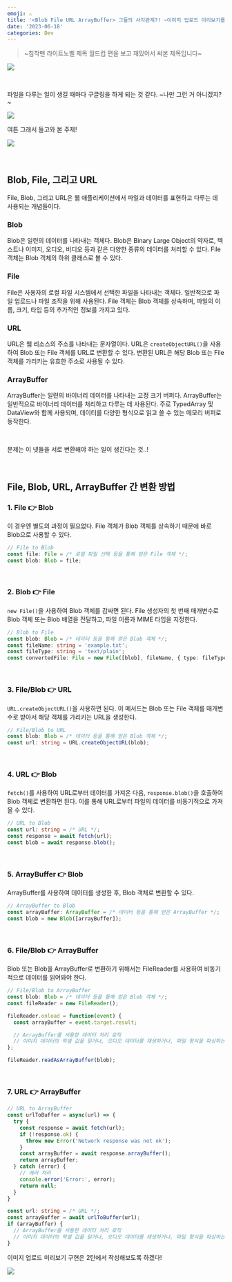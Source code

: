 ```yaml
---
emoji: ⚠️
title: '<Blob File URL ArrayBuffer> 그들의 사각관계?! ~이미지 업로드 미리보기를 구현하고 싶습니다~ : 1탄'
date: '2023-06-18'
categories: Dev
---
```


> ~침착맨 라이트노벨 제목 월드컵 편을 보고 재밌어서 써본 제목입니다~

![](0.jpeg)

&nbsp;

파일을 다루는 일이 생길 때마다 구글링을 하게 되는 것 같다. ~나만 그런 거 아니겠지?~

![](1.gif)

여튼 그래서 들고와 본 주제!

![](2.png)

&nbsp;

## Blob, File, 그리고 URL

File, Blob, 그리고 URL은 웹 애플리케이션에서 파일과 데이터를 표현하고 다루는 데 사용되는 개념들이다.

### Blob
Blob은 일련의 데이터를 나타내는 객체다. Blob은 Binary Large Object의 약자로, 텍스트나 이미지, 오디오, 비디오 등과 같은 다양한 종류의 데이터를 처리할 수 있다. File 객체는 Blob 객체의 하위 클래스로 볼 수 있다.

### File
File은 사용자의 로컬 파일 시스템에서 선택한 파일을 나타내는 객체다. 일반적으로 파일 업로드나 파일 조작을 위해 사용된다. File 객체는 Blob 객체를 상속하며, 파일의 이름, 크기, 타입 등의 추가적인 정보를 가지고 있다.

### URL
URL은 웹 리소스의 주소를 나타내는 문자열이다. URL은 `createObjectURL()`을 사용하여 Blob 또는 File 객체를 URL로 변환할 수 있다. 변환된 URL은 해당 Blob 또는 File 객체를 가리키는 유효한 주소로 사용될 수 있다.

### ArrayBuffer
ArrayBuffer는 일련의 바이너리 데이터를 나타내는 고정 크기 버퍼다. ArrayBuffer는 일반적으로 바이너리 데이터를 처리하고 다루는 데 사용된다. 주로 TypedArray 및 DataView와 함께 사용되며, 데이터를 다양한 형식으로 읽고 쓸 수 있는 메모리 버퍼로 동작한다.

&nbsp;

문제는 이 넷들을 서로 변환해야 하는 일이 생긴다는 것..!

&nbsp;

## File, Blob, URL, ArrayBuffer 간 변환 방법

### 1. File 👉 Blob
이 경우엔 별도의 과정이 필요없다. File 객체가 Blob 객체를 상속하기 때문에 바로 Blob으로 사용할 수 있다.

```ts
// File to Blob
const file: File = /* 로컬 파일 선택 등을 통해 얻은 File 객체 */;
const blob: Blob = file;
```

&nbsp;

### 2. Blob 👉 File
`new File()`을 사용하여 Blob 객체를 감싸면 된다. File 생성자의 첫 번째 매개변수로 Blob 객체 또는 Blob 배열을 전달하고, 파일 이름과 MIME 타입을 지정한다.

```ts
// Blob to File
const blob: Blob = /* 데이터 등을 통해 얻은 Blob 객체 */;
const fileName: string = 'example.txt';
const fileType: string = 'text/plain';
const convertedFile: File = new File([blob], fileName, { type: fileType });
```

&nbsp;

### 3. File/Blob 👉 URL
`URL.createObjectURL()`을 사용하면 된다. 이 메서드는 Blob 또는 File 객체를 매개변수로 받아서 해당 객체를 가리키는 URL을 생성한다.

```ts
// File/Blob to URL
const blob: Blob = /* 데이터 등을 통해 얻은 Blob 객체 */;
const url: string = URL.createObjectURL(blob);
```

&nbsp;

### 4. URL 👉 Blob
`fetch()`를 사용하여 URL로부터 데이터를 가져온 다음, `response.blob()`을 호출하여 Blob 객체로 변환하면 된다. 이를 통해 URL로부터 파일의 데이터를 비동기적으로 가져올 수 있다.

```ts
// URL to Blob
const url: string = /* URL */;
const response = await fetch(url);
const blob = await response.blob();
```

&nbsp;

### 5. ArrayBuffer 👉 Blob
ArrayBuffer를 사용하여 데이터를 생성한 후, Blob 객체로 변환할 수 있다.

```ts
// ArrayBuffer to Blob
const arrayBuffer: ArrayBuffer = /* 데이터 등을 통해 얻은 ArrayBuffer */;
const blob = new Blob([arrayBuffer]);
```

&nbsp;

### 6. File/Blob 👉 ArrayBuffer
Blob 또는 Blob을 ArrayBuffer로 변환하기 위해서는 FileReader를 사용하여 비동기적으로 데이터를 읽어와야 한다.

```ts
// File/Blob to ArrayBuffer
const blob: Blob = /* 데이터 등을 통해 얻은 Blob 객체 */;
const fileReader = new FileReader();

fileReader.onload = function(event) {
  const arrayBuffer = event.target.result;

  // ArrayBuffer를 사용한 데이터 처리 로직
  // 이미지 데이터의 픽셀 값을 읽거나, 오디오 데이터를 재생하거나, 파일 형식을 파싱하는 등..
};

fileReader.readAsArrayBuffer(blob);
```

&nbsp;

### 7. URL 👉 ArrayBuffer
```ts
// URL to ArrayBuffer
const urlToBuffer = async(url) => {
  try {
    const response = await fetch(url);
    if (!response.ok) {
      throw new Error('Network response was not ok');
    }
    const arrayBuffer = await response.arrayBuffer();
    return arrayBuffer;
  } catch (error) {
    // 에러 처리
    console.error('Error:', error);
    return null;
  }
}

const url: string = /* URL */;
const arrayBuffer = await urlToBuffer(url);
if (arrayBuffer) {
  // ArrayBuffer를 사용한 데이터 처리 로직
  // 이미지 데이터의 픽셀 값을 읽거나, 오디오 데이터를 재생하거나, 파일 형식을 파싱하는 등..
}
```

이미지 업로드 미리보기 구현은 2탄에서 작성해보도록 하겠다!

![](3.webp)

```toc
```
